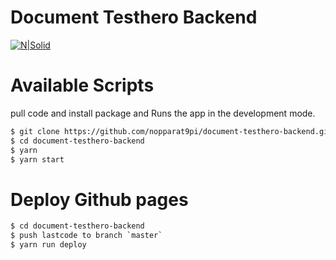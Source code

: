 # Document Testhero Backend

[![N|Solid](https://static.vonq.com/logos/36651-1464775294-9Pi%20Logo%20%283%29.png.png)](https://nodesource.com/products/nsolid)

# Available Scripts

pull code and install package and Runs the app in the development mode.

```sh
$ git clone https://github.com/nopparat9pi/document-testhero-backend.git
$ cd document-testhero-backend
$ yarn
$ yarn start
```

# Deploy Github pages

```sh
$ cd document-testhero-backend
$ push lastcode to branch `master`
$ yarn run deploy
```
